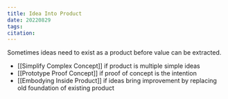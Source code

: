 ```yaml
---
title: Idea Into Product
date: 20220829
tags: 
citation: 
---
```

Sometimes ideas need to exist as a product before value can be extracted. 



- [[Simplify Complex Concept]] if product is multiple simple ideas
- [[Prototype Proof Concept]] if proof of concept is the intention
- [[Embodying Inside Product]] if ideas bring improvement by replacing old foundation of existing product